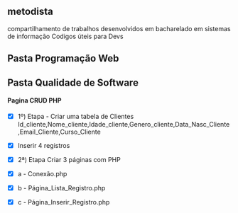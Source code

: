 ## metodista
compartilhamento de trabalhos desenvolvidos em bacharelado em sistemas de informação
Codigos úteis para Devs

## Pasta Programação Web

## Pasta Qualidade de Software
#### Pagina CRUD PHP 
- [x] 1º) Etapa - Criar uma tabela de Clientes Id_cliente,Nome_cliente,Idade_cliente,Genero_cliente,Data_Nasc_Cliente,Email_Cliente,Curso_Cliente
- [x] Inserir 4 registros
    
- [x] 2ª) Etapa Criar 3 páginas com PHP 
- [x] a - Conexão.php
- [X] b - Página_Lista_Registro.php
- [X] c - Página_Inserir_Registro.php
